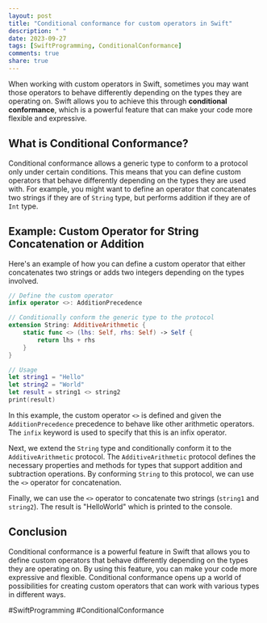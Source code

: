 ```yaml
---
layout: post
title: "Conditional conformance for custom operators in Swift"
description: " "
date: 2023-09-27
tags: [SwiftProgramming, ConditionalConformance]
comments: true
share: true
---
```


When working with custom operators in Swift, sometimes you may want those operators to behave differently depending on the types they are operating on. Swift allows you to achieve this through **conditional conformance**, which is a powerful feature that can make your code more flexible and expressive.

## What is Conditional Conformance?

Conditional conformance allows a generic type to conform to a protocol only under certain conditions. This means that you can define custom operators that behave differently depending on the types they are used with. For example, you might want to define an operator that concatenates two strings if they are of `String` type, but performs addition if they are of `Int` type.

## Example: Custom Operator for String Concatenation or Addition

Here's an example of how you can define a custom operator that either concatenates two strings or adds two integers depending on the types involved.

```swift
// Define the custom operator
infix operator <>: AdditionPrecedence

// Conditionally conform the generic type to the protocol
extension String: AdditiveArithmetic {
    static func <> (lhs: Self, rhs: Self) -> Self {
        return lhs + rhs
    }
}

// Usage
let string1 = "Hello"
let string2 = "World"
let result = string1 <> string2
print(result)
```

In this example, the custom operator `<>` is defined and given the `AdditionPrecedence` precedence to behave like other arithmetic operators. The `infix` keyword is used to specify that this is an infix operator.

Next, we extend the `String` type and conditionally conform it to the `AdditiveArithmetic` protocol. The `AdditiveArithmetic` protocol defines the necessary properties and methods for types that support addition and subtraction operations. By conforming `String` to this protocol, we can use the `<>` operator for concatenation.

Finally, we can use the `<>` operator to concatenate two strings (`string1` and `string2`). The result is "HelloWorld" which is printed to the console.

## Conclusion

Conditional conformance is a powerful feature in Swift that allows you to define custom operators that behave differently depending on the types they are operating on. By using this feature, you can make your code more expressive and flexible. Conditional conformance opens up a world of possibilities for creating custom operators that can work with various types in different ways.

#SwiftProgramming #ConditionalConformance